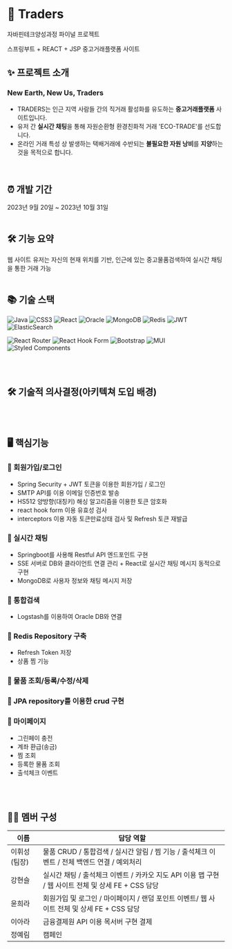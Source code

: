 
# 🍃 Traders
자바핀테크양성과정 파이널 프로젝트

스프링부트 + REACT + JSP 중고거래플랫폼 사이트

## ✨ 프로젝트 소개
### New Earth, New Us, Traders
- TRADERS는 인근 지역 사람들 간의 직거래 활성화를 유도하는 **중고거래플랫폼** 사이트입니다.
- 유저 간 **실시간 채팅**을 통해 자원순환형 환경친화적 거래 'ECO-TRADE'를 선도합니다.
- 온라인 거래 특성 상 발생하는 택배거래에 수반되는 **불필요한 자원 낭비**를 **지양**하는 것을 목적으로 합니다.
<br/>

## ⏰ 개발 기간
2023년 9월 20일 ~ 2023년 10월 31일
<br/>
<br/>
## 🛠 기능 요약
웹 사이트 유저는 자신의 현재 위치를 기반, 인근에 있는 중고물품검색하여 실시간 채팅을 통한 거래 가능
<br/>
<br/>
## 📚 기술 스택
![Java](https://img.shields.io/badge/java-%23ED8B00.svg?style=for-the-badge&logo=openjdk&logoColor=white)
![CSS3](https://img.shields.io/badge/css3-%231572B6.svg?style=for-the-badge&logo=css3&logoColor=white)
![React](https://img.shields.io/badge/react-%2320232a.svg?style=for-the-badge&logo=react&logoColor=%2361DAFB)
![Oracle](https://img.shields.io/badge/Oracle-F80000?style=for-the-badge&logo=oracle&logoColor=white)
![MongoDB](https://img.shields.io/badge/MongoDB-%234ea94b.svg?style=for-the-badge&logo=mongodb&logoColor=white)
![Redis](https://img.shields.io/badge/redis-%23DD0031.svg?style=for-the-badge&logo=redis&logoColor=white)
![JWT](https://img.shields.io/badge/JWT-black?style=for-the-badge&logo=JSON%20web%20tokens)
![ElasticSearch](https://img.shields.io/badge/-ElasticSearch-005571?style=for-the-badge&logo=elasticsearch)

![React Router](https://img.shields.io/badge/React_Router-CA4245?style=for-the-badge&logo=react-router&logoColor=white)
![React Hook Form](https://img.shields.io/badge/React%20Hook%20Form-%23EC5990.svg?style=for-the-badge&logo=reacthookform&logoColor=white)
![Bootstrap](https://img.shields.io/badge/bootstrap-%238511FA.svg?style=for-the-badge&logo=bootstrap&logoColor=white)
![MUI](https://img.shields.io/badge/MUI-%230081CB.svg?style=for-the-badge&logo=mui&logoColor=white)
![Styled Components](https://img.shields.io/badge/styled--components-DB7093?style=for-the-badge&logo=styled-components&logoColor=white)

<br/>
<br/>

## 🛠️ 기술적 의사결정(아키텍쳐 도입 배경)

<br/>
<br/>

## 🖥️ 핵심기능
### 📌 회원가입/로그인
- Spring Security + JWT 토큰을 이용한 회원가입 / 로그인
- SMTP API를 이용 이메일 인증번호 발송
- HS512 양방향(대칭키) 해싱 알고리즘을 이용한 토큰 암호화
- react hook form 이용 유효성 검사
- interceptors 이용 자동 토큰만료상태 검사 및 Refresh 토큰 재발급
### 📌 실시간 채팅
- Springboot를 사용해 Restful API 엔드포인트 구현
- SSE 서버로 DB와 클라이언트 연결 관리 + React로 실시간 채팅 메시지 동적으로 구현
- MongoDB로 사용자 정보와 채팅 메시지 저장
### 📌 통합검색
- Logstash를 이용하여 Oracle DB와 연결
### 📌 Redis Repository 구축
- Refresh Token 저장
- 상품 찜 기능
### 📌 물품 조회/등록/수정/삭제
### 📌 JPA repository를 이용한 crud 구현
### 📌 마이페이지
- 그린페이 충전
- 계좌 환급(송금)
- 찜 조회
- 등록한 물품 조회
- 출석체크 이벤트
  
<br/>
<br/>

## 👩‍💻 멤버 구성
| 이름       | 담당 역할                  |
| ---------- | -------------------------- | 
| 이휘성(팀장)| 물품 CRUD / 통합검색 / 실시간 알림 / 찜 기능 / 출석체크 이벤트 / 전체 백엔드 연결 / 예외처리|
| 강현슬| 실시간 채팅 / 출석체크 이벤트 / 카카오 지도 API 이용 맵 구현 / 웹 사이트 전체 및 상세 FE + CSS 담당|
| 윤희라| 회원가입 및 로그인 / 마이페이지 / 랜덤 포인트 이벤트/ 웹 사이트 전체 및 상세 FE + CSS 담당|
| 이아라| 금융결제원 API 이용 목서버 구현 결제|
| 정예림| 캠페인|



    
